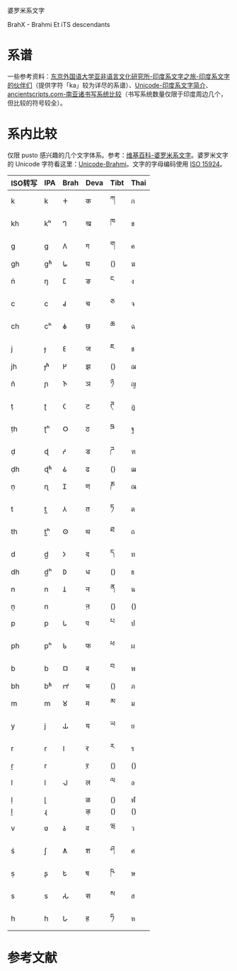 婆罗米系文字

BrahX - Brahmi Et iTS descendants

# 系谱

一些参考资料：[东京外国语大学亚非语言文化研究所-印度系文字之旅-印度系文字的伙伴们](http://www.aa.tufs.ac.jp/i-moji/)（提供字符「ka」较为详尽的系谱）、[Unicode-印度系文字简介](http://www.unicode.org/notes/tn10/indic-overview-2.pdf)、[ancientscripts.com-南亚诸书写系统比较](http://www.ancientscripts.com/sa_ws_cmp.html)（书写系统数量仅限于印度周边几个，但比较的符号较全）。

# 系内比较

仅限 pusto 感兴趣的几个文字体系。参考：[维基百科-婆罗米系文字](https://zh.wikipedia.org/wiki/婆罗米系文字)。婆罗米文字的 Unicode 字符看这里：[Unicode-Brahmi](http://www.unicode.org/charts/PDF/U11000.pdf)。文字的字母编码使用 [ISO 15924](https://zh.wikipedia.org/wiki/ISO_15924)。

<!-- |Khmr|Mymr|Laoo|Beng|Taml|Phag -->

ISO转写|IPA|Brah|Deva|Tibt|Thai
-|-|-|-|-|-
k |k |𑀓|क |ཀ  |ก
kh|kʰ|𑀔|ख |ཁ  |ข
g |ɡ |𑀕|ग |ག  |ค
gh|ɡʱ|𑀖|घ |() |ฆ  
ṅ |ŋ |𑀗|ङ |ང  |ง
c |c |𑀘|च |ཅ  |จ
ch|cʰ|𑀙|छ |ཆ  |ฉ
j |ɟ |𑀚|ज |ཇ  |ช
jh|ɟʱ|𑀛|झ |() |ฌ
ñ |ɲ |𑀜|ञ |ཉ  |ญ   
ṭ |ʈ |𑀝|ट|ཊ   |ฏ    
ṭh|ʈʰ|𑀞|ठ |ཋ  |ฐ   
ḍ |ɖ |𑀟|ड |ཌ  |ฑ	   
ḍh|ɖʱ|𑀠|ढ |() |ฒ 
ṇ |ɳ |𑀡|ण |ཎ  |ณ
t |t̺ |𑀢|त |ཏ  |ต
th|t̺ʰ|𑀣|थ |ཐ  |ถ
d |d̺ |𑀤|द |ད  |ท
dh|d̺ʰ|𑀥|ध |() |ธ
n |n |𑀦|न |ན  |น
ṉ |n | |ऩ |() |() 
p |p |𑀧|प |པ  |ป
ph|pʰ|𑀨|फ|ཕ  |ผ
b |b |𑀩|ब |བ  |พ
bh|bʱ|𑀪|भ |() |ภ
m |m |𑀫|म |མ  |ม
y |j |𑀬 |य|ཡ  |ย
r |r |𑀭|र |ར  |ร
ṟ |r | |ऱ|()  |() 
l |l |𑀮|ल |ལ  |ล
ḷ |ɭ | |ळ|() |ฬ 
ḻ |ɻ | |ऴ|() |() 
v |ʋ |𑀯|व |ཝ  |ว
ś |ʃ |𑀰|श |ཤ  |ศ
ṣ |ʂ |𑀱|ष |ཥ  |ษ 
s |s |𑀲|स |ས  |ส
h |h |𑀳|ह |ཧ  |ห




# 参考文献

<!-- [[unicode-brahmi]](#参考文献) -->

<!-- [unicode-brahmi]  http://www.unicode.org/charts/PDF/U11000.pdf -->
